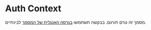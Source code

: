 # Auth Context
מסמך זה טרם תורגם. בבקשה תשתמשו [בגרסה האנגלית של המסמך](../../../extensions/authcontext.md) לבינתיים.